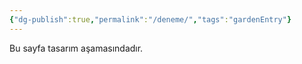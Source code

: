 ```yaml
---
{"dg-publish":true,"permalink":"/deneme/","tags":"gardenEntry"}
---
```


Bu sayfa tasarım aşamasındadır.
